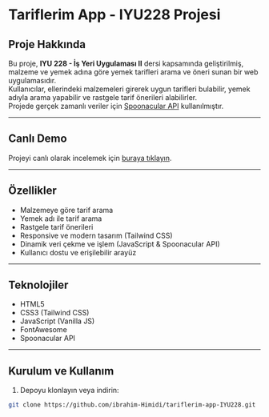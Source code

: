 # Tariflerim App - IYU228 Projesi

## Proje Hakkında

Bu proje, **IYU 228 - İş Yeri Uygulaması II** dersi kapsamında geliştirilmiş, malzeme ve yemek adına göre yemek tarifleri arama ve öneri sunan bir web uygulamasıdır.  
Kullanıcılar, ellerindeki malzemeleri girerek uygun tarifleri bulabilir, yemek adıyla arama yapabilir ve rastgele tarif önerileri alabilirler.  
Projede gerçek zamanlı veriler için [Spoonacular API](https://spoonacular.com/food-api) kullanılmıştır.

---

## Canlı Demo

Projeyi canlı olarak incelemek için [buraya tıklayın](https://ibrahim-himidi.github.io/tariflerim-app-IYU228/).

---

## Özellikler

- Malzemeye göre tarif arama  
- Yemek adı ile tarif arama  
- Rastgele tarif önerileri  
- Responsive ve modern tasarım (Tailwind CSS)  
- Dinamik veri çekme ve işlem (JavaScript & Spoonacular API)  
- Kullanıcı dostu ve erişilebilir arayüz  

---

## Teknolojiler

- HTML5  
- CSS3 (Tailwind CSS)  
- JavaScript (Vanilla JS)  
- FontAwesome  
- Spoonacular API  

---



## Kurulum ve Kullanım

1. Depoyu klonlayın veya indirin:

```bash
git clone https://github.com/ibrahim-Himidi/tariflerim-app-IYU228.git